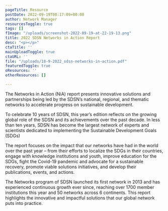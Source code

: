 ```yaml
---
pageTitle: Resource
postDate: 2022-09-19T08:17:09+00:00
author: Network Manager
resourcesToggle: true
tags: []
fImage: "/uploads/screenshot-2022-09-19-at-22-19-13.png"
title: 2022 SDSN Networks in Action Report
desc: "<p></p>"
ctaTitle: ''
mainUploadToggle: true
ctaURL: ''
file: "/uploads/18-9-2022_sdsn-networks-in-action.pdf"
featuredToggle: true
oResources: ''
otherResources: []

---
```

The Networks in Action (NiA) report presents innovative solutions and partnerships being led by the SDSN’s national, regional, and thematic networks to accelerate progress on sustainable development.

  
 To celebrate 10 years of SDSN, this year’s edition reflects on the growing global role of the SDSN and its achievements over the past decade. In less than ten years, SDSN has become the largest network of experts and scientists dedicated to implementing the Sustainable Development Goals (SDGs)

The report focuses on the impact that our networks have had in the world over the past year – from their efforts to localize the SDGs in their countries, engage with knowledge institutions and youth, improve education for the SDGs, fight the Covid-19 pandemic and advocate for a sustainable recovery, promote viable solutions initiatives, and develop their publications, events, and actions.

The Networks program of SDSN launched its first network in 2013 and has experienced continuous growth ever since, reaching over 1700 member institutions this year and 50 networks across 6 continents. This report highlights the innovative and impactful solutions that our global network puts into practice.